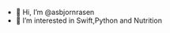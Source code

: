 - 👋 Hi, I’m @asbjornrasen
- 👀 I’m interested in Swift,Python and Nutrition


<!---
asbjornrasen/asbjornrasen is a ✨ special ✨ repository because its `README.md` (this file) appears on your GitHub profile.
You can click the Preview link to take a look at your changes.
--->
